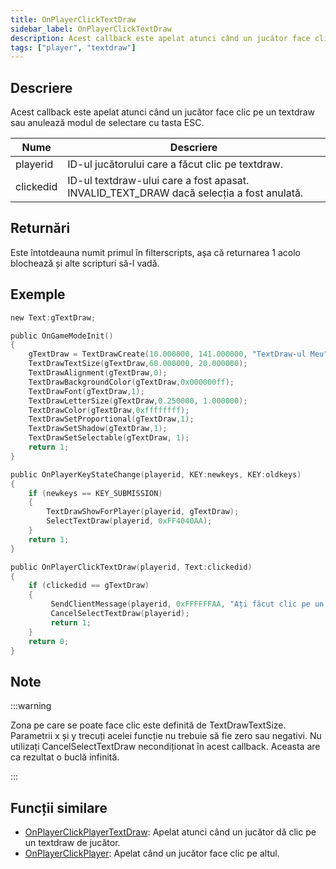 ```yaml
---
title: OnPlayerClickTextDraw
sidebar_label: OnPlayerClickTextDraw
description: Acest callback este apelat atunci când un jucător face clic pe un textdraw sau anulează modul de selectare cu tasta ESC.
tags: ["player", "textdraw"]
---
```


## Descriere

Acest callback este apelat atunci când un jucător face clic pe un textdraw sau anulează modul de selectare cu tasta ESC.

| Nume      | Descriere                                                                               |
| --------- | ----------------------------------------------------------------------------------------|
| playerid  | ID-ul jucătorului care a făcut clic pe textdraw.                                        |
| clickedid | ID-ul textdraw-ului care a fost apasat. INVALID_TEXT_DRAW dacă selecția a fost anulată. |

## Returnări

Este întotdeauna numit primul în filterscripts, așa că returnarea 1 acolo blochează și alte scripturi să-l vadă.

## Exemple

```c
new Text:gTextDraw;

public OnGameModeInit()
{
    gTextDraw = TextDrawCreate(10.000000, 141.000000, "TextDraw-ul Meu");
    TextDrawTextSize(gTextDraw,60.000000, 20.000000);
    TextDrawAlignment(gTextDraw,0);
    TextDrawBackgroundColor(gTextDraw,0x000000ff);
    TextDrawFont(gTextDraw,1);
    TextDrawLetterSize(gTextDraw,0.250000, 1.000000);
    TextDrawColor(gTextDraw,0xffffffff);
    TextDrawSetProportional(gTextDraw,1);
    TextDrawSetShadow(gTextDraw,1);
    TextDrawSetSelectable(gTextDraw, 1);
    return 1;
}

public OnPlayerKeyStateChange(playerid, KEY:newkeys, KEY:oldkeys)
{
    if (newkeys == KEY_SUBMISSION)
    {
        TextDrawShowForPlayer(playerid, gTextDraw);
        SelectTextDraw(playerid, 0xFF4040AA);
    }
    return 1;
}

public OnPlayerClickTextDraw(playerid, Text:clickedid)
{
    if (clickedid == gTextDraw)
    {
         SendClientMessage(playerid, 0xFFFFFFAA, "Ați făcut clic pe un textdraw.");
         CancelSelectTextDraw(playerid);
         return 1;
    }
    return 0;
}
```

## Note

:::warning

Zona pe care se poate face clic este definită de TextDrawTextSize. Parametrii x și y trecuți acelei funcție nu trebuie să fie zero sau negativi. Nu utilizați CancelSelectTextDraw necondiționat în acest callback. Aceasta are ca rezultat o buclă infinită.

:::

## Funcții similare

- [OnPlayerClickPlayerTextDraw](OnPlayerClickPlayerTextDraw): Apelat atunci când un jucător dă clic pe un textdraw de jucător.
- [OnPlayerClickPlayer](OnPlayerClickPlayer): Apelat când un jucător face clic pe altul.
